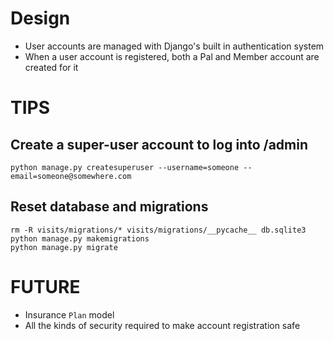 # Design

* User accounts are managed with Django's built in authentication system
* When a user account is registered, both a Pal and Member account are created for it


# TIPS

## Create a super-user account to log into /admin

    python manage.py createsuperuser --username=someone --email=someone@somewhere.com

## Reset database and migrations

    rm -R visits/migrations/* visits/migrations/__pycache__ db.sqlite3
    python manage.py makemigrations
    python manage.py migrate


# FUTURE

* Insurance `Plan` model
* All the kinds of security required to make account registration safe
